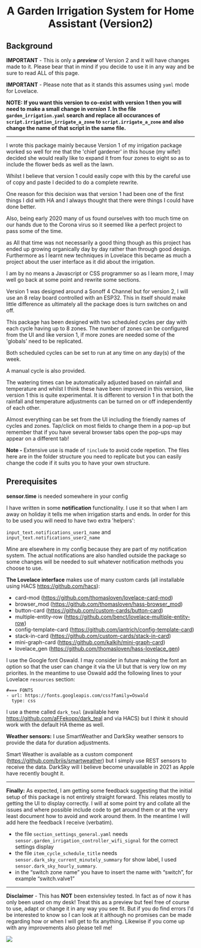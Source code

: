 <h1 align="center">A Garden Irrigation System for Home Assistant (Version2)</h1>


<h2>Background</h2>

__IMPORTANT__ - This is only a *__preview__* of Version 2 and it will have changes made to it. Please bear that in mind if you decide to use it in any way and be sure to read ALL of this page.

__IMPORTANT__ - Please note that as it stands this assumes using `yaml` mode for Lovelace.

__NOTE: If you want this version to co-exist with version 1 then you will need to make a small change in *version 1*. In the file `garden_irrigation.yaml` search and replace all occurances of `script.irrigation_irrigate_a_zone` to `script.irrigate_a_zone` and also change the name of that script in the same file.__

-----

I wrote this package mainly because Version 1 of my irrigation package worked so well for me that the 'chief gardener' in this house (my wife!) decided she would really like to expand it from four zones to eight so as to include the flower beds as well as the lawn.

Whilst I believe that version 1 could easily cope with this by the careful use of copy and paste I decided to do a complete rewrite.

One reason for this decision was that version 1 had been one of the first things I did with HA and I always thought that there were things I could have done better.

Also, being early 2020 many of us found ourselves with too much time on our hands due to the Corona virus so it seemed like a perfect project to pass some of the time.

as All that time was not necessarily a good thing though as this project has ended up growing organically day by day rather than through good design. Furthermore as I learnt new techniques in Lovelace this became as much a project about the user interface as it did about the irrigation.

I am by no means a Javascript or CSS programmer so as I learn more, I may well go back at some point and rewrite some sections. 

Version 1 was designed around a Sonoff 4 Channel but for version 2, I will use an 8 relay board controlled with an ESP32.
This in itself should make little difference as ultimately all the package does is turn switches on and off.

This package has been designed with two scheduled cycles per day with each cycle having up to 8 zones. The number of zones can be configured from the UI and like version 1, if more zones are needed some of the 'globals' need to be replicated.

Both scheduled cycles can be set to run at any time on any day(s) of the week.

A manual cycle is also provided.

The watering times can be automatically adjusted based on rainfall and temperature and whilst I think these have been improved in this version, like version 1 this is quite experimental. It is different to version 1 in that both the rainfall and temperature adjustments can be turned on or off independently of each other.

Almost everything can be set from the UI including the friendly names of cycles and zones. Tap/click on most fields to change them in a pop-up but remember that if you have several browser tabs open the pop-ups may appear on a different tab!  

__Note -__ Extensive use is made of `!include` to avoid code repetion. The files here are in the folder structure you need to replicate but you can easily change the code if it suits you to have your own structure.


<h2>Prerequisites</h2>

__sensor.time__ is needed somewhere in your config

I have written in some __notification__ functionality. I use it so that when I am away on holiday it tells me when irrigation starts and ends. In order for this to be used you will need to have two extra 'helpers':

`input_text.notifications_user1_name` and
`input_text.notifications_user2_name`

Mine are elsewhere in my config because they are part of my notification system. The actual notifications are also handled outside the package so some changes will be needed to suit whatever notification methods you choose to use.


__The Lovelace interface__ makes use of many custom cards (all installable using HACS https://github.com/hacs):


- card-mod (https://github.com/thomasloven/lovelace-card-mod)
- browser_mod (https://github.com/thomasloven/hass-browser_mod)
- button-card (https://github.com/custom-cards/button-card)
- multiple-entity-row (https://github.com/benct/lovelace-multiple-entity-row)
- config-template-card (https://github.com/iantrich/config-template-card)
- stack-in-card (https://github.com/custom-cards/stack-in-card)
- mini-graph-card (https://github.com/kalkih/mini-graph-card)
- lovelace_gen (https://github.com/thomasloven/hass-lovelace_gen) 


I use the Google font Oswald. I may consider in future making the font an option so that the user can change it via the UI but that is very low on my priorites. In the meantime to use Oswald add the following lines to your Lovelace `resources` section:

```
#=== FONTS
- url: https://fonts.googleapis.com/css?family=Oswald
  type: css
```

I use a theme called `dark_teal` (available here https://github.com/aFFekopp/dark_teal and via HACS) but I *think* it should work with the default HA theme as well.


__Weather sensors:__ I use SmartWeather and DarkSky weather sensors to provide the data for duration adjustments.

Smart Weather is available as a custom component (https://github.com/briis/smartweather) but I simply use REST sensors to receive the data.
DarkSky will I believe become unavailable in 2021 as Apple have recently bought it.

------------

__Finally:__ As expected, I am getting some feedback suggesting that the initial setup of this package is not entirely straight forward. This relates mostly to getting the UI to display correctly. I will at some point try and collate all the issues and where possible include code to get around them or at the very least document how to avoid and work around them. In the meantime I will add here the feedback I receive (verbatim).

- the file `section_settings_general.yaml` needs `sensor.garden_irrigation_controller_wifi_signal` for the correct settings display
- the file `item_cycle_schedule_title` needs `sensor.dark_sky_current_minutely_summary` for show label, I used `sensor.dark_sky_hourly_summary`.
- in the “switch zone name” you have to insert the name with “switch”, for example “switch.valve1”

--------------

__Disclaimer__ - This has __NOT__ been extensivley tested. In fact as of now it has only been used on my desk! Treat this as a preview but feel free of course to use, adapt or change it in any way you see fit. But if you do find errors I'd be interested to know so I can look at it although no promises can be made regarding how or when I will get to fix anything. Likewise if you come up with any improvements also please tell me!


<img src="https://github.com/kloggy/HA-Irrigation-Version2/blob/master/screenshots/screenshot-v2.png">
